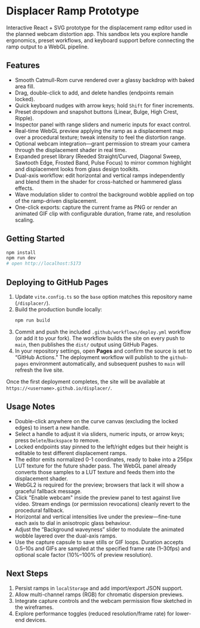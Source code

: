 # Displacer Ramp Prototype

Interactive React + SVG prototype for the displacement ramp editor used in the planned webcam distortion app. This sandbox lets you explore handle ergonomics, preset workflows, and keyboard support before connecting the ramp output to a WebGL pipeline.

## Features
- Smooth Catmull-Rom curve rendered over a glassy backdrop with baked area fill.
- Drag, double-click to add, and delete handles (endpoints remain locked).
- Quick keyboard nudges with arrow keys; hold `Shift` for finer increments.
- Preset dropdown and snapshot buttons (Linear, Bulge, High Crest, Ripple).
- Inspector panel with range sliders and numeric inputs for exact control.
- Real-time WebGL preview applying the ramp as a displacement map over a procedural texture; tweak intensity to feel the distortion range.
- Optional webcam integration—grant permission to stream your camera through the displacement shader in real time.
- Expanded preset library (Reeded Straight/Curved, Diagonal Sweep, Sawtooth Edge, Frosted Band, Pulse Focus) to mirror common highlight and displacement looks from glass design toolkits.
- Dual-axis workflow: edit horizontal and vertical ramps independently and blend them in the shader for cross-hatched or hammered glass effects.
- Wave modulation slider to control the background wobble applied on top of the ramp-driven displacement.
- One-click exports: capture the current frame as PNG or render an animated GIF clip with configurable duration, frame rate, and resolution scaling.

## Getting Started
```bash
npm install
npm run dev
# open http://localhost:5173
```

## Deploying to GitHub Pages
1. Update `vite.config.ts` so the `base` option matches this repository name (`/displacer/`).
2. Build the production bundle locally:
   ```bash
   npm run build
   ```
3. Commit and push the included `.github/workflows/deploy.yml` workflow (or add it to your fork). The workflow builds the site on every push to `main`, then publishes the `dist/` output using GitHub Pages.
4. In your repository settings, open **Pages** and confirm the source is set to “GitHub Actions.” The deployment workflow will publish to the `github-pages` environment automatically, and subsequent pushes to `main` will refresh the live site.

Once the first deployment completes, the site will be available at `https://<username>.github.io/displacer/`.

## Usage Notes
- Double-click anywhere on the curve canvas (excluding the locked edges) to insert a new handle.
- Select a handle to adjust it via sliders, numeric inputs, or arrow keys; press `Delete`/`Backspace` to remove.
- Locked endpoints stay pinned to the left/right edges but their height is editable to test different displacement ramps.
- The editor emits normalized 0-1 coordinates, ready to bake into a 256px LUT texture for the future shader pass. The WebGL panel already converts those samples to a LUT texture and feeds them into the displacement shader.
- WebGL2 is required for the preview; browsers that lack it will show a graceful fallback message.
- Click "Enable webcam" inside the preview panel to test against live video. Stream endings (or permission revocations) cleanly revert to the procedural fallback.
- Horizontal and vertical intensities live under the preview—fine-tune each axis to dial in anisotropic glass behaviour.
- Adjust the “Background waveyness” slider to modulate the animated wobble layered over the dual-axis ramps.
- Use the capture capsule to save stills or GIF loops. Duration accepts 0.5–10s and GIFs are sampled at the specified frame rate (1–30fps) and optional scale factor (10%–100% of preview resolution).

## Next Steps
1. Persist ramps in `localStorage` and add import/export JSON support.
2. Allow multi-channel ramps (RGB) for chromatic dispersion previews.
3. Integrate capture controls and the webcam permission flow sketched in the wireframes.
4. Explore performance toggles (reduced resolution/frame rate) for lower-end devices.
